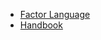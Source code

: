 - [Factor Language](https://factorcode.org/)
- [Handbook](https://docs.factorcode.org/content/article-handbook.html)
